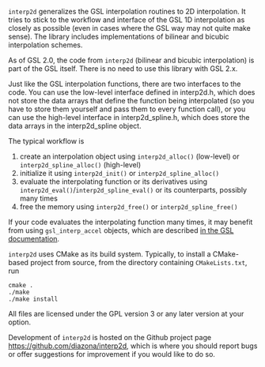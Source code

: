 `interp2d` generalizes the GSL interpolation routines to 2D interpolation. It tries to stick to the workflow and interface of the GSL 1D interpolation as closely as possible (even in cases where the GSL way may not quite make sense). The library includes implementations of bilinear and bicubic interpolation schemes.

As of GSL 2.0, the code from `interp2d` (bilinear and bicubic interpolation) is part of the GSL itself. There is no need to use this library with GSL 2.x.

Just like the GSL interpolation functions, there are two interfaces to the code. You can use the low-level interface defined in interp2d.h, which does not store the data arrays that define the function being interpolated (so you have to store them yourself and pass them to every function call), or you can use the high-level interface in interp2d_spline.h, which does store the data arrays in the interp2d_spline object.

The typical workflow is

1. create an interpolation object using `interp2d_alloc()` (low-level) or `interp2d_spline_alloc()` (high-level)
2. initialize it using `interp2d_init()` or `interp2d_spline_alloc()`
3. evaluate the interpolating function or its derivatives using `interp2d_eval()`/`interp2d_spline_eval()` or its counterparts, possibly many times
4. free the memory using `interp2d_free()` or `interp2d_spline_free()`

If your code evaluates the interpolating function many times, it may benefit from using `gsl_interp_accel` objects, which are described [in the GSL documentation](http://www.gnu.org/software/gsl/manual/html_node/Index-Look_002dup-and-Acceleration.html#Index-Look_002dup-and-Acceleration).

`interp2d` uses CMake as its build system. Typically, to install a CMake-based project from source, from the directory containing `CMakeLists.txt`, run

    cmake .
    ./make
    ./make install

All files are licensed under the GPL version 3 or any later version at your option.

Development of `interp2d` is hosted on the Github project page <https://github.com/diazona/interp2d>, which is where you should report bugs or offer suggestions for improvement if you would like to do so.
